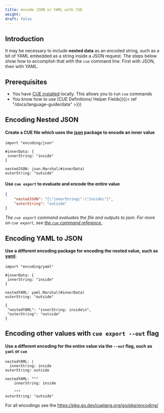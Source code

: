 ```yaml
---
title: encode JSON or YAML with CUE
weight:
draft: false
---
```

## Introduction

It may be necessary to include **nested data** as an encoded string, such as a bit
of YAML embedded as a string inside a JSON request. The steps below show how to
accomplish that with the `cue` command line. First with JSON, then with YAML.

## Prerequisites

- You have [CUE installed](https://cuelang.org/docs/install/) locally. This
allows you to run `cue` commands
- You know how to use [CUE Definitions/ Helper Fields]({{< ref "/docs/language-guide/data" >}})

## Encoding Nested JSON

#### Create a CUE file which uses the [json](https://pkg.go.dev/cuelang.org/go/pkg/encoding/json) package to encode an inner value

```{title="nested-json.cue"}
import "encoding/json"

#innerData: {
 innerString: "inside"
}

nestedJSON: json.Marshal(#innerData)
outerString: "outside"
```

#### Use `cue export` to evaluate and encode the entire value

```json {title="$ cue export --out=json nested-json.cue"}
{
    "nestedJSON": "{\"innerString\":\"inside\"}",
    "outerString": "outside"
}
```

_The `cue export` command evaluates the file and outputs to json. For more on `cue export`, see [the `cue` command reference.](https://cue.googlesource.com/cue/+/refs/tags/v0.2.0/doc/cmd/cue.md)_

## Encoding YAML to JSON

#### Use a different encoding package for encoding the nested value, such as [yaml](https://pkg.go.dev/cuelang.org/go/pkg/encoding/yaml).


```{title="nested-yaml.cue"}
import "encoding/yaml"

#innerData: {
 innerString: "inside"
}

nestedYAML: yaml.Marshal(#innerData)
outerString: "outside"
```

```{title= "$ cue export --out=json data.cue"}
{
 "nestedYAML": "innerString: inside\n",
 "outerString": "outside"
}
```

## Encoding other values with `cue export --out` flag
#### Use a different encoding for the entire value via the `--out` flag, such as `yaml` or `cue`

```{title="$ cue export --out=yaml nested_yaml.cue"}
nestedYAML: |
  innerString: inside
outerString: outside
```

```{title="$ cue export --out=cue nested_yaml.cue"}
nestedYAML: """
    innerString: inside

    """
outerString: "outside"
```
For all encodings see the https://pkg.go.dev/cuelang.org/go/pkg/encoding/